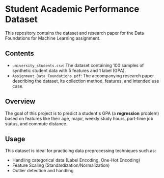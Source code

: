 # Student Academic Performance Dataset

This repository contains the dataset and research paper for the Data Foundations for Machine Learning assignment.

## Contents
- `university_students.csv`: The dataset containing 100 samples of synthetic student data with 5 features and 1 label (GPA).
- `Assignment_Data_Foundations.pdf`: The accompanying research paper describing the dataset, its collection method, features, and intended use case.

## Overview
The goal of this project is to predict a student's GPA (a **regression** problem) based on features like their age, major, weekly study hours, part-time job status, and commute distance.

## Usage
This dataset is ideal for practicing data preprocessing techniques such as:
- Handling categorical data (Label Encoding, One-Hot Encoding)
- Feature Scaling (Standardization/Normalization)
- Outlier detection and handling
